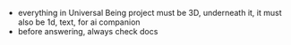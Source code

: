 - everything in Universal Being project must be 3D, underneath it, it must also be 1d, text, for ai companion
- before answering, always check docs